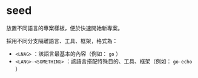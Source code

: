 # seed
放置不同語言的專案樣板，便於快速開始新專案。

採用不同分支隔離語言、工具、框架，格式為：

- `<LNAG>` ：該語言最基本的內容（例如： `go` ）
- `<LANG>-<SOMETHING>` ：該語言搭配特殊目的、工具、框架（例如： `go-echo` ）
